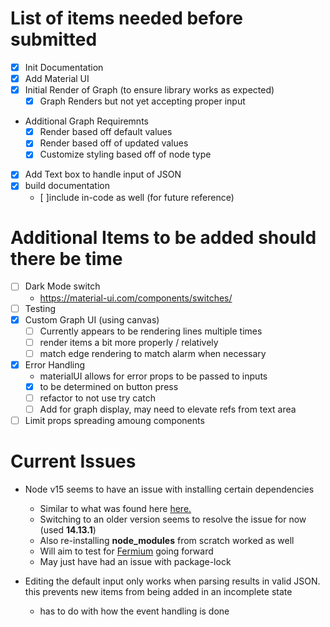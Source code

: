 # List of items needed before submitted

- [x] Init Documentation
- [x] Add Material UI
- [x] Initial Render of Graph (to ensure library works as expected)
  - [x] Graph Renders but not yet accepting proper input
- Additional Graph Requiremnts
  - [x] Render based off default values
  - [x] Render based off of updated values
  - [x] Customize styling based off of node type
- [x] Add Text box to handle input of JSON
- [x] build documentation
  - [ ]include in-code as well (for future reference)

# Additional Items to be added should there be time

- [ ] Dark Mode switch
  - https://material-ui.com/components/switches/
- [ ] Testing
- [x] Custom Graph UI (using canvas)
  - [ ] Currently appears to be rendering lines multiple times
  - [ ] render items a bit more properly / relatively
  - [ ] match edge rendering to match alarm when necessary
- [x] Error Handling
  - materialUI allows for error props to be passed to inputs
  - [x] to be determined on button press
  - [ ] refactor to not use try catch
  - [ ] Add for graph display, may need to elevate refs from text area
- [ ] Limit props spreading amoung components

# Current Issues

- Node v15 seems to have an issue with installing certain dependencies

  - Similar to what was found here [here.](https://github.com/npm/cli/issues/2000)
  - Switching to an older version seems to resolve the issue for now (used **14.13.1**)
  - Also re-installing **node_modules** from scratch worked as well
  - Will aim to test for [Fermium](https://nodejs.org/download/release/latest-fermium/) going forward
  - May just have had an issue with package-lock

- Editing the default input only works when parsing results in valid JSON. this prevents new items from being
  added in an incomplete state
  - has to do with how the event handling is done
